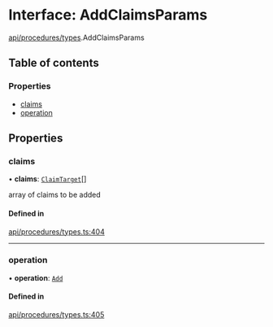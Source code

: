 # Interface: AddClaimsParams

[api/procedures/types](../wiki/api.procedures.types).AddClaimsParams

## Table of contents

### Properties

- [claims](../wiki/api.procedures.types.AddClaimsParams#claims)
- [operation](../wiki/api.procedures.types.AddClaimsParams#operation)

## Properties

### claims

• **claims**: [`ClaimTarget`](../wiki/types.ClaimTarget)[]

array of claims to be added

#### Defined in

[api/procedures/types.ts:404](https://github.com/PolymeshAssociation/polymesh-sdk/blob/079537ad/src/api/procedures/types.ts#L404)

___

### operation

• **operation**: [`Add`](../wiki/api.procedures.types.ClaimOperation#add)

#### Defined in

[api/procedures/types.ts:405](https://github.com/PolymeshAssociation/polymesh-sdk/blob/079537ad/src/api/procedures/types.ts#L405)

